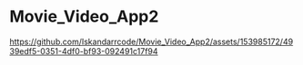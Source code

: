 # Movie_Video_App2



https://github.com/Iskandarrcode/Movie_Video_App2/assets/153985172/4939edf5-0351-4df0-bf93-092491c17f94

